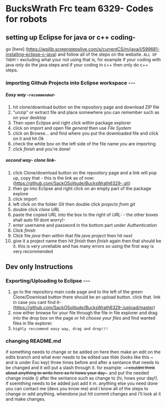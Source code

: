 # BucksWrath Frc team 6329- Codes for robots



## setting up Eclipse for java or c++ coding-
go [here] (https://wpilib.screenstepslive.com/s/currentCS/m/java/l/599681-installing-eclipse-c-java) and follow all of the steps on the website. `ALL OF THEM!!` excluding what your not using that is, for example if your coding with java only do the java steps and if your coding in c++ then only do c++ steps.




### importing Github Projects into Eclipse workspace ---  
##### Easy way -`recommended`-
1. hit clone/download button on the repository page  and download ZIP file
2. "unzip" or extract file and place somewhere you can remember such as on your desktop 
3. Then open Eclipse and right click within package explorer
4. click on import and open file *general* then use *File System*
5. click on Browse... and find where you put the downloaded file and click on it and hit *Ok*
6. check the white box on the left side of the file name you are importing
7. click *finish* and you're done!
##### second way- clone link-
1. click Clone/download button on the repository page and a link will pop up, copy that - this is the link as of now: (https://github.com/SackOSolitude/BucksWrath6329-.git)
2. then go into Eclipse and right click on an empty part of the package explore
3. click import
4. left click on the folder *Git* then double click *projects from git*  
5. double click *clone URL*
6. paste the copied URL into the box to the right of *URL:* - the other boxes shall auto fill dont worry!-
7. enter username and password in the bottom part under *Authentication* 
8. Click *finish* 
9. Click file *java* then within that file *java project* then hit *next* 
10. give it a project name then hit *finish* then *finish* again then that should be it.
this is very unreliable and has many errors so using the first way is very recommended



## Dev only Instructions
### Exporting/Uploading to Eclipse ---
1.  go to the repository main code page and to the left of the green Clone/Download button there should be an upload button. click that. link in case you cant find it- (https://github.com/SackOSolitude/BucksWrath6329-/upload/master) 
2. now either browse for your file through the file in file explorer and drag into the drop box on the page  or hit *choose your files* and find wanted files in file explorer.
3. `highly reccomend easy way, drag and drop!!!`




### changing README.md
if something needs to change or be added on here then make an edit on the edits branch and what ever needs to be edited use tilde (looks like this ~ and is under Esc key) three times before and after a sentance that needs to be changed and it will put a slash through it. for example: ~~~i couldnt think about anything to write here so hi hows your day~~~ and put the needed change inside () after the sentance such as change to (hi, hows your day!). if soemthing needs to be added just add it in. anything else you need done you can contact me (devs you know me) and I know all of the steps to change or add anything. whendone jsut hit commit changes and i'll look at it and make changes. 





